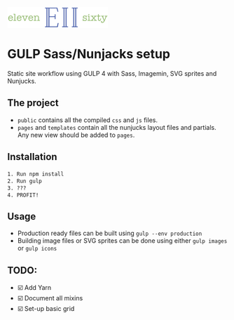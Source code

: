 ![logo](https://github.com/mariojankovic/e2/blob/master/assets/images/e2.png?raw=true)

# GULP Sass/Nunjacks setup
Static site workflow using GULP 4 with Sass, Imagemin, SVG sprites and Nunjucks.

## The project
- `public` contains all the compiled `css` and `js` files.
- `pages` and `templates` contain all the nunjucks layout files and partials. Any new view should be added to `pages`.

## Installation
```
1. Run npm install
2. Run gulp
3. ???
4. PROFIT!
```

## Usage
- Production ready files can be built using `gulp --env production`
- Building image files or SVG sprites can be done using either `gulp images` or `gulp icons`

## TODO:
- ☑️ Add Yarn
- ️️☑️ Document all mixins
- ☑️ Set-up basic grid